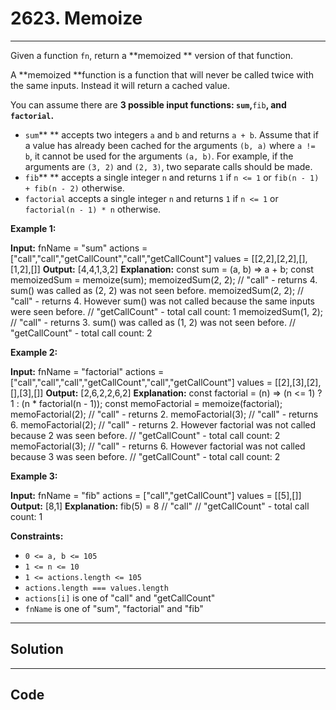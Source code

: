 # 2623. Memoize

---

Given a function `fn`, return a **memoized **  version of that function.

A **memoized  **function is a function that will never be called twice with the same inputs. Instead it will return a cached value.

You can assume there are **3  **possible input functions: `sum`**,**`fib`**,  **and `factorial`**.**

  * `sum`** ** accepts two integers `a` and `b` and returns `a + b`. Assume that if a value has already been cached for the arguments `(b, a)` where `a != b`, it cannot be used for the arguments `(a, b)`. For example, if the arguments are `(3, 2)` and `(2, 3)`, two separate calls should be made.
  * `fib`** ** accepts a single integer `n` and returns `1` if `n <= 1` or `fib(n - 1) + fib(n - 2)` otherwise.
  * `factorial` accepts a single integer `n` and returns `1` if `n <= 1` or `factorial(n - 1) * n` otherwise.



 

**Example 1:**


**Input:**
fnName = "sum"
actions = ["call","call","getCallCount","call","getCallCount"]
values = [[2,2],[2,2],[],[1,2],[]]
**Output:** [4,4,1,3,2]
**Explanation:**
const sum = (a, b) => a + b;
const memoizedSum = memoize(sum);
memoizedSum(2, 2); // "call" - returns 4. sum() was called as (2, 2) was not seen before.
memoizedSum(2, 2); // "call" - returns 4. However sum() was not called because the same inputs were seen before.
// "getCallCount" - total call count: 1
memoizedSum(1, 2); // "call" - returns 3. sum() was called as (1, 2) was not seen before.
// "getCallCount" - total call count: 2


**Example 2:**


**Input:** fnName = "factorial"
actions = ["call","call","call","getCallCount","call","getCallCount"]
values = [[2],[3],[2],[],[3],[]]
**Output:** [2,6,2,2,6,2]
**Explanation:**
const factorial = (n) => (n <= 1) ? 1 : (n * factorial(n - 1));
const memoFactorial = memoize(factorial);
memoFactorial(2); // "call" - returns 2.
memoFactorial(3); // "call" - returns 6.
memoFactorial(2); // "call" - returns 2. However factorial was not called because 2 was seen before.
// "getCallCount" - total call count: 2
memoFactorial(3); // "call" - returns 6. However factorial was not called because 3 was seen before.
// "getCallCount" - total call count: 2


**Example 3:**


**Input:** fnName = "fib"
actions = ["call","getCallCount"]
values = [[5],[]]
**Output:** [8,1]
**Explanation:** fib(5) = 8 // "call"
// "getCallCount" - total call count: 1


 

**Constraints:**

  * `0 <= a, b <= 105`
  * `1 <= n <= 10`
  * `1 <= actions.length <= 105`
  * `actions.length === values.length`
  * `actions[i]` is one of "call" and "getCallCount"
  * `fnName` is one of "sum", "factorial" and "fib"

---

## Solution



---

## Code
```python


```